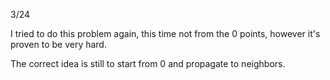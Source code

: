 3/24

I tried to do this problem again, this time not from the 0 points, however it's proven to be very hard.

The correct idea is still to start from 0 and propagate to neighbors.
